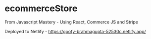 # ecommerceStore
From Javascript Mastery - Using React, Commerce JS and Stripe

Deployed to Netlify - https://goofy-brahmagupta-52530c.netlify.app/

